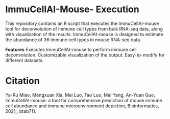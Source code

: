 # ImmuCellAI-Mouse- Execution

This repository contains an R script that executes the ImmuCellAI-mouse tool for deconvolution of immune cell types from bulk RNA-seq data, along with visualization of the results. ImmuCellAI-mouse is designed to estimate the abundance of 36 immune cell types in mouse RNA-seq data.

**Features**
Executes ImmuCellAI-mouse to perform immune cell deconvolution.
Customizable visualization of the output.
Easy-to-modify for different datasets.




# Citation 
Ya-Ru Miao, Mengxuan Xia, Mei Luo, Tao Luo, Mei Yang, An-Yuan Guo, ImmuCellAI-mouse: a tool for comprehensive prediction of mouse immune cell abundance and immune microenvironment depiction, Bioinformatics, 2021;, btab711. 
